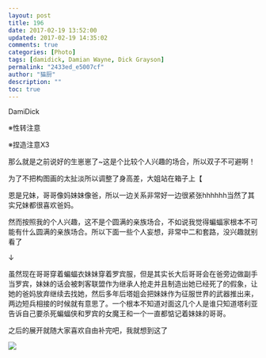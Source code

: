 ```yaml
---
layout: post
title: 196
date: 2017-02-19 13:52:00
updated: 2017-02-19 14:35:02
comments: true
categories: [Photo]
tags: [damidick, Damian Wayne, Dick Grayson]
permalink: "2433ed_e5007cf"
author: "猫厨"
description: ""
toc: true
---
```


<p>DamiDick</p> 
<p>※性转注意</p> 
<p>※捏造注意X3</p> 
<p>那么就是之前说好的生崽崽了~这是个比较个人兴趣的场合，所以双子不可避啊！</p> 
<p>为了不把构图画的太扯淡所以调整了身高差，大姐站在箱子上【<br /></p> 
<p>恩是兄妹，哥哥像妈妹妹像爸，所以一边关系非常好一边很紧张hhhhhh当然了其实兄妹都很喜欢爸妈。</p> 
<p>然而按照我的个人兴趣，这不是个圆满的亲族场合，不如说我觉得蝙蝠家根本不可能有什么圆满的亲族场合。所以下面一些个人妄想，非常中二和套路，没兴趣就别看了</p> 
<p>↓</p> 
<p>虽然现在哥哥穿着蝙蝠衣妹妹穿着罗宾服，但是其实长大后哥哥会在爸旁边做副手当罗宾，妹妹的话会被刺客联盟作为继承人抢走并且制造出她已经死了的假象，让她的爸妈放弃继续去找她，然后多年后塔姐会把妹妹作为征服世界的武器推出来，两边短兵相接的时候就有意思了。一个根本不知道对面这几个人是谁只知道塔利亚告诉自己要杀死蝙蝠侠和罗宾的女魔王和一个一直都惦记着妹妹的哥哥。</p> 
<p>之后的展开就随大家喜欢自由补完吧，我就想到这了</p>

![](https://nos.netease.com/imglf1/img/cVZNdzJtQk9JV2ZrWnlXdE9iTFlSNG1iRDZ6Wk9pSnA3dXMxK3puT0x2WHNISVlJMXJROTNBPT0.jpg)